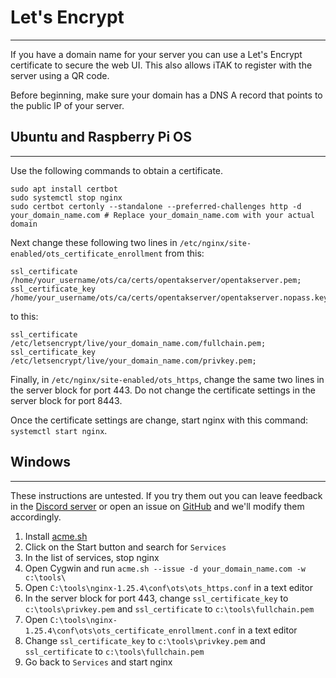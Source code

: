 # Let's Encrypt

***

If you have a domain name for your server you can use a Let's Encrypt certificate to secure the web UI. This also
allows iTAK to register with the server using a QR code.

Before beginning, make sure your domain has a DNS A record that points to the public IP of your server. 

## Ubuntu and Raspberry Pi OS

***

Use the following commands to obtain a certificate.

```shell
sudo apt install certbot
sudo systemctl stop nginx
sudo certbot certonly --standalone --preferred-challenges http -d your_domain_name.com # Replace your_domain_name.com with your actual domain
```

Next change these following two lines in `/etc/nginx/site-enabled/ots_certificate_enrollment` from this:

```
ssl_certificate /home/your_username/ots/ca/certs/opentakserver/opentakserver.pem;
ssl_certificate_key /home/your_username/ots/ca/certs/opentakserver/opentakserver.nopass.key;
```

to this:

```
ssl_certificate /etc/letsencrypt/live/your_domain_name.com/fullchain.pem;
ssl_certificate_key /etc/letsencrypt/live/your_domain_name.com/privkey.pem;
```

Finally, in `/etc/nginx/site-enabled/ots_https`, change the same two lines in the server block for port 443. Do not change
the certificate settings in the server block for port 8443.

Once the certificate settings are change, start nginx with this command: `systemctl start nginx`.

## Windows

***

These instructions are untested. If you try them out you can leave feedback in the [Discord server](https://discord.gg/6uaVHjtfXN)
or open an issue on [GitHub](https://github.com/brian7704/OpenTAKServer-docs/issues) and we'll modify them accordingly.

1. Install [acme.sh](https://github.com/acmesh-official/acme.sh/wiki#4-how-to-run-on-windows-with-cygwin-or-git-bash)
2. Click on the Start button and search for `Services`
3. In the list of services, stop nginx
4. Open Cygwin and run `acme.sh --issue -d your_domain_name.com -w c:\tools\`
5. Open `C:\tools\nginx-1.25.4\conf\ots\ots_https.conf` in a text editor
6. In the server block for port 443, change `ssl_certificate_key` to `c:\tools\privkey.pem` and `ssl_certificate` to `c:\tools\fullchain.pem`
7. Open `C:\tools\nginx-1.25.4\conf\ots\ots_certificate_enrollment.conf` in a text editor
8. Change `ssl_certificate_key` to `c:\tools\privkey.pem` and `ssl_certificate` to `c:\tools\fullchain.pem`
9. Go back to `Services` and start nginx